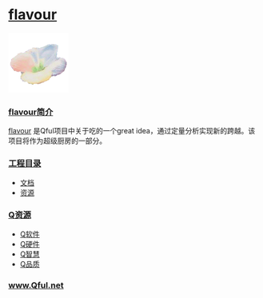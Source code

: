 ﻿# [flavour](https://github.com/Qful/flavour) 

[![sites](Qful/qitas.png)](http://www.Qful.net)

### [flavour简介](https://github.com/Qful/flavour)

[flavour](https://github.com/Qful/flavour) 是Qful项目中关于吃的一个great idea，通过定量分析实现新的跨越。该项目将作为超级厨房的一部分。


### [工程目录](https://github.com/Qful)

* [文档](docs/)
* [资源](src/)

### [Q资源](https://github.com/Qful)

* [Q软件](https://github.com/OS-Q)
* [Q硬件](https://github.com/sochub)
* [Q智慧](https://github.com/tfzoo)
* [Q品质](https://github.com/qitas)

### www.Qful.net